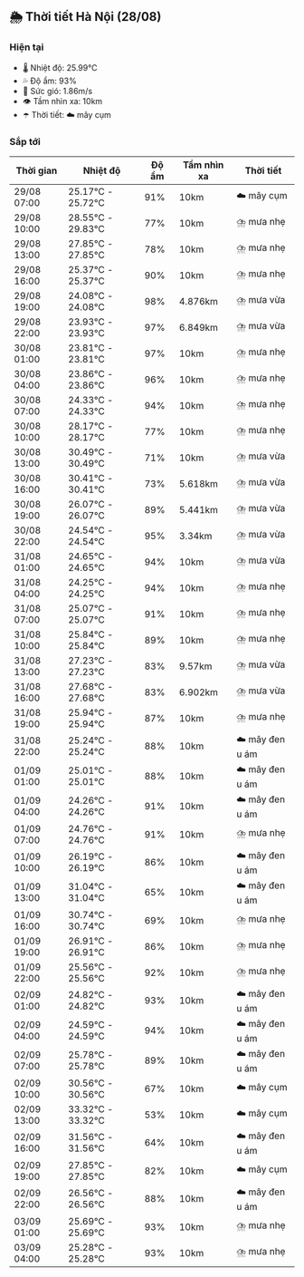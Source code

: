 ## 🌦️ Thời tiết Hà Nội (28/08)

### Hiện tại

- 🌡️ Nhiệt độ: 25.99℃
- 💦 Độ ẩm: 93%
- 💨 Sức gió: 1.86m/s
- 👁️ Tầm nhìn xa: 10km
- ☂️ Thời tiết: ☁️ mây cụm

### Sắp tới

| Thời gian | Nhiệt độ | Độ ẩm | Tầm nhìn xa | Thời tiết |
| --- | --- | --- | --- | --- |
| 29/08 07:00 | 25.17℃ - 25.72℃ | 91% | 10km | ☁️ mây cụm |
| 29/08 10:00 | 28.55℃ - 29.83℃ | 77% | 10km | ⛈️ mưa nhẹ |
| 29/08 13:00 | 27.85℃ - 27.85℃ | 78% | 10km | ⛈️ mưa nhẹ |
| 29/08 16:00 | 25.37℃ - 25.37℃ | 90% | 10km | ⛈️ mưa nhẹ |
| 29/08 19:00 | 24.08℃ - 24.08℃ | 98% | 4.876km | ⛈️ mưa vừa |
| 29/08 22:00 | 23.93℃ - 23.93℃ | 97% | 6.849km | ⛈️ mưa vừa |
| 30/08 01:00 | 23.81℃ - 23.81℃ | 97% | 10km | ⛈️ mưa nhẹ |
| 30/08 04:00 | 23.86℃ - 23.86℃ | 96% | 10km | ⛈️ mưa nhẹ |
| 30/08 07:00 | 24.33℃ - 24.33℃ | 94% | 10km | ⛈️ mưa nhẹ |
| 30/08 10:00 | 28.17℃ - 28.17℃ | 77% | 10km | ⛈️ mưa nhẹ |
| 30/08 13:00 | 30.49℃ - 30.49℃ | 71% | 10km | ⛈️ mưa vừa |
| 30/08 16:00 | 30.41℃ - 30.41℃ | 73% | 5.618km | ⛈️ mưa vừa |
| 30/08 19:00 | 26.07℃ - 26.07℃ | 89% | 5.441km | ⛈️ mưa vừa |
| 30/08 22:00 | 24.54℃ - 24.54℃ | 95% | 3.34km | ⛈️ mưa vừa |
| 31/08 01:00 | 24.65℃ - 24.65℃ | 94% | 10km | ⛈️ mưa vừa |
| 31/08 04:00 | 24.25℃ - 24.25℃ | 94% | 10km | ⛈️ mưa nhẹ |
| 31/08 07:00 | 25.07℃ - 25.07℃ | 91% | 10km | ⛈️ mưa nhẹ |
| 31/08 10:00 | 25.84℃ - 25.84℃ | 89% | 10km | ⛈️ mưa nhẹ |
| 31/08 13:00 | 27.23℃ - 27.23℃ | 83% | 9.57km | ⛈️ mưa vừa |
| 31/08 16:00 | 27.68℃ - 27.68℃ | 83% | 6.902km | ⛈️ mưa vừa |
| 31/08 19:00 | 25.94℃ - 25.94℃ | 87% | 10km | ⛈️ mưa nhẹ |
| 31/08 22:00 | 25.24℃ - 25.24℃ | 88% | 10km | ☁️ mây đen u ám |
| 01/09 01:00 | 25.01℃ - 25.01℃ | 88% | 10km | ☁️ mây đen u ám |
| 01/09 04:00 | 24.26℃ - 24.26℃ | 91% | 10km | ☁️ mây đen u ám |
| 01/09 07:00 | 24.76℃ - 24.76℃ | 91% | 10km | ⛈️ mưa nhẹ |
| 01/09 10:00 | 26.19℃ - 26.19℃ | 86% | 10km | ☁️ mây đen u ám |
| 01/09 13:00 | 31.04℃ - 31.04℃ | 65% | 10km | ☁️ mây đen u ám |
| 01/09 16:00 | 30.74℃ - 30.74℃ | 69% | 10km | ⛈️ mưa nhẹ |
| 01/09 19:00 | 26.91℃ - 26.91℃ | 86% | 10km | ⛈️ mưa nhẹ |
| 01/09 22:00 | 25.56℃ - 25.56℃ | 92% | 10km | ⛈️ mưa nhẹ |
| 02/09 01:00 | 24.82℃ - 24.82℃ | 93% | 10km | ☁️ mây đen u ám |
| 02/09 04:00 | 24.59℃ - 24.59℃ | 94% | 10km | ☁️ mây đen u ám |
| 02/09 07:00 | 25.78℃ - 25.78℃ | 89% | 10km | ☁️ mây đen u ám |
| 02/09 10:00 | 30.56℃ - 30.56℃ | 67% | 10km | ☁️ mây cụm |
| 02/09 13:00 | 33.32℃ - 33.32℃ | 53% | 10km | ☁️ mây cụm |
| 02/09 16:00 | 31.56℃ - 31.56℃ | 64% | 10km | ☁️ mây đen u ám |
| 02/09 19:00 | 27.85℃ - 27.85℃ | 82% | 10km | ☁️ mây cụm |
| 02/09 22:00 | 26.56℃ - 26.56℃ | 88% | 10km | ☁️ mây đen u ám |
| 03/09 01:00 | 25.69℃ - 25.69℃ | 93% | 10km | ⛈️ mưa nhẹ |
| 03/09 04:00 | 25.28℃ - 25.28℃ | 93% | 10km | ⛈️ mưa nhẹ |
